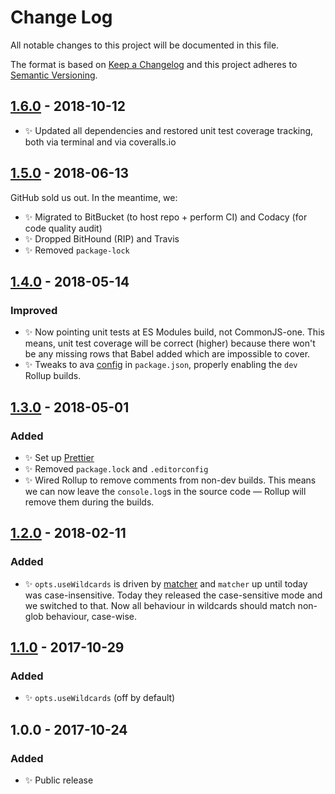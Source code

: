 # Change Log

All notable changes to this project will be documented in this file.

The format is based on [Keep a Changelog](http://keepachangelog.com/)
and this project adheres to [Semantic Versioning](http://semver.org/).

## [1.6.0] - 2018-10-12

- ✨ Updated all dependencies and restored unit test coverage tracking, both via terminal and via coveralls.io

## [1.5.0] - 2018-06-13

GitHub sold us out. In the meantime, we:

- ✨ Migrated to BitBucket (to host repo + perform CI) and Codacy (for code quality audit)
- ✨ Dropped BitHound (RIP) and Travis
- ✨ Removed `package-lock`

## [1.4.0] - 2018-05-14

### Improved

- ✨ Now pointing unit tests at ES Modules build, not CommonJS-one. This means, unit test coverage will be correct (higher) because there won't be any missing rows that Babel added which are impossible to cover.
- ✨ Tweaks to ava [config](https://github.com/avajs/ava/blob/master/docs/recipes/es-modules.md) in `package.json`, properly enabling the `dev` Rollup builds.

## [1.3.0] - 2018-05-01

### Added

- ✨ Set up [Prettier](https://prettier.io)
- ✨ Removed `package.lock` and `.editorconfig`
- ✨ Wired Rollup to remove comments from non-dev builds. This means we can now leave the `console.log`s in the source code — Rollup will remove them during the builds.

## [1.2.0] - 2018-02-11

### Added

- ✨ `opts.useWildcards` is driven by [matcher](https://github.com/sindresorhus/matcher) and `matcher` up until today was case-insensitive. Today they released the case-sensitive mode and we switched to that. Now all behaviour in wildcards should match non-glob behaviour, case-wise.

## [1.1.0] - 2017-10-29

### Added

- ✨ `opts.useWildcards` (off by default)

## 1.0.0 - 2017-10-24

### Added

- ✨ Public release

[1.1.0]: https://bitbucket.org/codsen/ast-compare/branches/compare/v1.1.0%0Dv1.0.1#diff
[1.2.0]: https://bitbucket.org/codsen/ast-compare/branches/compare/v1.2.0%0Dv1.1.7#diff
[1.3.0]: https://bitbucket.org/codsen/ast-compare/branches/compare/v1.3.0%0Dv1.2.2#diff
[1.4.0]: https://bitbucket.org/codsen/ast-compare/branches/compare/v1.4.0%0Dv1.3.1#diff
[1.5.0]: https://bitbucket.org/codsen/ast-compare/branches/compare/v1.5.0%0Dv1.4.1#diff
[1.6.0]: https://bitbucket.org/codsen/ast-compare/branches/compare/v1.6.0%0Dv1.5.2#diff
